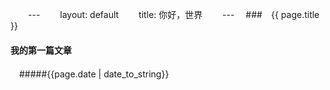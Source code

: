 　　---
　　layout: default
　　title: 你好，世界
　　---
　###　{{ page.title }}
 #### 我的第一篇文章
　#####{{page.date | date_to_string}}

